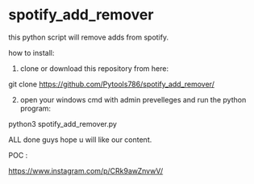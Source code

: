 # spotify_add_remover

this python script will remove adds from spotify.

how to install:

1) clone or download this repository from here:

git clone https://github.com/Pytools786/spotify_add_remover/

2) open your windows cmd with admin prevelleges and run the python program:

python3 spotify_add_remover.py

ALL done guys hope u will like our content.

POC : 

https://www.instagram.com/p/CRk9awZnvwV/
